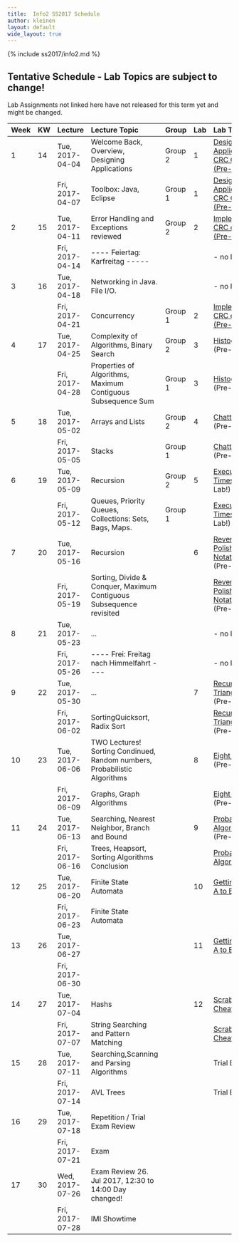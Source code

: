 ```yaml
---
title:  Info2 SS2017 Schedule
author: kleinen
layout: default
wide_layout: true
---
```

{% include ss2017/info2.md %}

## Tentative Schedule - Lab Topics are subject to change!
Lab Assignments not linked here have not released for this term yet and
might be changed.

| Week | KW | Lecture                                        | Lecture Topic                                                                        | Group   | Lab | Lab Topic                                                         |
|:-----|:---|:-----------------------------------------------|:-------------------------------------------------------------------------------------|:--------|:----|:------------------------------------------------------------------|
| 1    | 14 | Tue, 2017-04-04                                | Welcome Back, Overview, Designing Applications                                       | Group 2 | 1   | [Designing an Application, CRC Cards  (Pre-Lab!)](../labs/lab-01) |
|      |    | Fri, 2017-04-07                                | Toolbox: Java, Eclipse                                                               | Group 1 | 1   | [Designing an Application, CRC Cards  (Pre-Lab!)](../labs/lab-01) |
| 2    | 15 | Tue, 2017-04-11                                | Error Handling and Exceptions reviewed                                               | Group 2 | 2   | [Implementing CRC cards (Pre-Lab!)](../labs/lab-02)               |
|      |    | Fri, 2017-04-14                                | ---- Feiertag: Karfreitag -----                                                      |         |     | - no lab -                                                        |
| 3    | 16 | Tue, 2017-04-18                                | Networking in Java. File I/O.                                                        |         |     | - no lab -                                                        |
|      |    | Fri, 2017-04-21                                | Concurrency                                                                          | Group 1 | 2   | [Implementing CRC cards (Pre-Lab!)](../labs/lab-02)               |
| 4    | 17 | Tue, 2017-04-25                                | Complexity of Algorithms, Binary Search                                              | Group 2 | 3   | [Histogram](../labs/lab-03)  (Pre-Lab!)                           |
|      |    | Fri, 2017-04-28                                | Properties of Algorithms, Maximum Contiguous Subsequence Sum                         | Group 1 | 3   | [Histogram](../labs/lab-03)  (Pre-Lab!)                           |
| 5    | 18 | Tue, 2017-05-02                                | Arrays and Lists                                                                     | Group 2 | 4   | [Chatterbox](../labs/lab-04)  (Pre-Lab!)                          |
|      |    | Fri, 2017-05-05                                | Stacks                                                                               | Group 1 |     | [Chatterbox](../labs/lab-04)  (Pre-Lab!)                          |
| 6    | 19 | Tue, 2017-05-09                                | Recursion                                                                            | Group 2 | 5   | [Execution Times](../labs/lab-05) (Pre-Lab!)                      |
|      |    | Fri, 2017-05-12                                | Queues, Priority Queues, Collections: Sets, Bags, Maps.                              | Group 1 |     | [Execution Times](../labs/lab-05)   (Pre-Lab!)                    |
| 7    | 20 | Tue, 2017-05-16                                | Recursion                                                                            |         | 6   | [Reverse Polish Notation](../labs/lab-06) (Pre-Lab!)              |
|      |    | Fri, 2017-05-19                                | Sorting, Divide & Conquer, Maximum Contiguous Subsequence revisited                  |         |     | [Reverse Polish Notation](../labs/lab-06) (Pre-Lab!)              |
| 8    | 21 | Tue, 2017-05-23                                | ...                                                                                  |         |     | - no lab -                                                        |
|      |    | Fri, 2017-05-26                                | ---- Frei: Freitag nach Himmelfahrt ----                                             |         |     | - no lab -                                                        |
| 9    | 22 | Tue, 2017-05-30                                | ...                                                                                  |         | 7   | [Recursive Triangles](../labs/lab-07) (Pre-Lab!)                  |
|      |    | Fri, 2017-06-02                                | SortingQuicksort, Radix Sort                                                         |         |     | [Recursive Triangles](../labs/lab-07)   (Pre-Lab!)                |
| 10   | 23 | Tue, 2017-06-06                                | TWO Lectures! Sorting Condinued, Random numbers, Probabilistic Algorithms            |         | 8   | [Eight Queens](../labs/lab-08) (Pre-Lab!)                         |
|      |    | Fri, 2017-06-09                                | Graphs, Graph Algorithms                                                             |         |     | [Eight Queens](../labs/lab-08)  (Pre-Lab!)                        |
| 11   | 24 | Tue, 2017-06-13                                | Searching, Nearest Neighbor, Branch and Bound                                        |         | 9   | [Probablistic Algorithms](../labs/lab-09)  (Pre-Lab!)             |
|      |    | Fri, 2017-06-16                                | Trees, Heapsort, Sorting Algorithms Conclusion                                       |         |     | [Probablistic Algorithms](../labs/lab-09)                         |
| 12   | 25 | Tue, 2017-06-20                                | Finite State Automata                                                                |         | 10  | [Getting from A to B](../labs/lab-10)                             |
|      |    | Fri, 2017-06-23                                | Finite State Automata                                                                |         |     |                                                                   |
| 13   | 26 | Tue, 2017-06-27                                |                                                                                      |         | 11  | [Getting from A to B](../labs/lab-10)                             |
|      |    | Fri, 2017-06-30                                |                                                                                      |         |     |                                                                   |
| 14   | 27 | Tue, 2017-07-04                                | Hashs                                                                                |         | 12  | [Scrabble Cheater](../labs/lab-11)                                |
|      |    | Fri, 2017-07-07                                | String Searching and Pattern Matching                                                |         |     | [Scrabble Cheater](../labs/lab-11)                                |
| 15   | 28 | Tue, 2017-07-11                                | Searching,Scanning and Parsing Algorithms                                            |         |     | Trial Exam                                                        |
|      |    | Fri, 2017-07-14                                | AVL Trees                                                                            |         |     | Trial Exam                                                        |
| 16   | 29 | Tue, 2017-07-18                                | Repetition / Trial Exam Review                                                       |         |     |                                                                   |
|      |    | Fri, 2017-07-21                                | Exam                                                                                 |         |     |                                                                   |
| 17   | 30 | <span class="attention">Wed, 2017-07-26</span> | Exam Review 26. Jul 2017, 12:30 to 14:00 <span class="attention">Day changed!</span> |         |     |                                                                   |
|      |    | Fri, 2017-07-28                                | IMI Showtime                                                                         |         |     |                                                                   |
